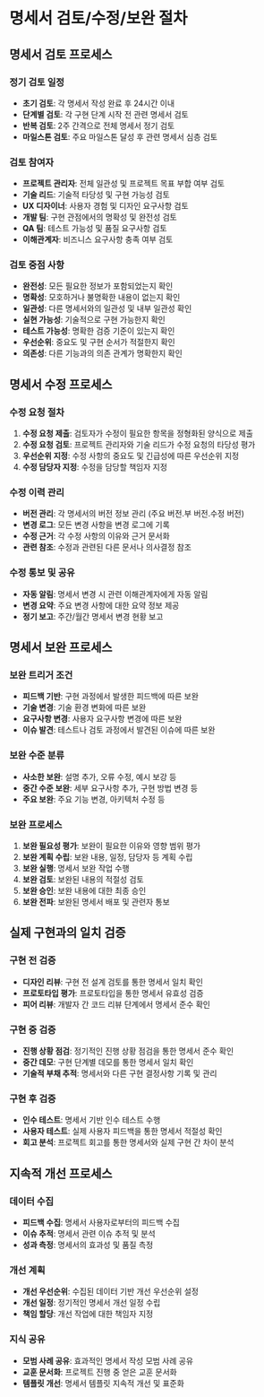 # 명세서 검토/수정/보완 절차

## 명세서 검토 프로세스
### 정기 검토 일정
- **초기 검토**: 각 명세서 작성 완료 후 24시간 이내
- **단계별 검토**: 각 구현 단계 시작 전 관련 명세서 검토
- **반복 검토**: 2주 간격으로 전체 명세서 정기 검토
- **마일스톤 검토**: 주요 마일스톤 달성 후 관련 명세서 심층 검토

### 검토 참여자
- **프로젝트 관리자**: 전체 일관성 및 프로젝트 목표 부합 여부 검토
- **기술 리드**: 기술적 타당성 및 구현 가능성 검토
- **UX 디자이너**: 사용자 경험 및 디자인 요구사항 검토
- **개발 팀**: 구현 관점에서의 명확성 및 완전성 검토
- **QA 팀**: 테스트 가능성 및 품질 요구사항 검토
- **이해관계자**: 비즈니스 요구사항 충족 여부 검토

### 검토 중점 사항
- **완전성**: 모든 필요한 정보가 포함되었는지 확인
- **명확성**: 모호하거나 불명확한 내용이 없는지 확인
- **일관성**: 다른 명세서와의 일관성 및 내부 일관성 확인
- **실현 가능성**: 기술적으로 구현 가능한지 확인
- **테스트 가능성**: 명확한 검증 기준이 있는지 확인
- **우선순위**: 중요도 및 구현 순서가 적절한지 확인
- **의존성**: 다른 기능과의 의존 관계가 명확한지 확인

## 명세서 수정 프로세스
### 수정 요청 절차
1. **수정 요청 제출**: 검토자가 수정이 필요한 항목을 정형화된 양식으로 제출
2. **수정 요청 검토**: 프로젝트 관리자와 기술 리드가 수정 요청의 타당성 평가
3. **우선순위 지정**: 수정 사항의 중요도 및 긴급성에 따른 우선순위 지정
4. **수정 담당자 지정**: 수정을 담당할 책임자 지정

### 수정 이력 관리
- **버전 관리**: 각 명세서의 버전 정보 관리 (주요 버전.부 버전.수정 버전)
- **변경 로그**: 모든 변경 사항을 변경 로그에 기록
- **수정 근거**: 각 수정 사항의 이유와 근거 문서화
- **관련 참조**: 수정과 관련된 다른 문서나 의사결정 참조

### 수정 통보 및 공유
- **자동 알림**: 명세서 변경 시 관련 이해관계자에게 자동 알림
- **변경 요약**: 주요 변경 사항에 대한 요약 정보 제공
- **정기 보고**: 주간/월간 명세서 변경 현황 보고

## 명세서 보완 프로세스
### 보완 트리거 조건
- **피드백 기반**: 구현 과정에서 발생한 피드백에 따른 보완
- **기술 변경**: 기술 환경 변화에 따른 보완
- **요구사항 변경**: 사용자 요구사항 변경에 따른 보완
- **이슈 발견**: 테스트나 검토 과정에서 발견된 이슈에 따른 보완

### 보완 수준 분류
- **사소한 보완**: 설명 추가, 오류 수정, 예시 보강 등
- **중간 수준 보완**: 세부 요구사항 추가, 구현 방법 변경 등
- **주요 보완**: 주요 기능 변경, 아키텍처 수정 등

### 보완 프로세스
1. **보완 필요성 평가**: 보완이 필요한 이유와 영향 범위 평가
2. **보완 계획 수립**: 보완 내용, 일정, 담당자 등 계획 수립
3. **보완 실행**: 명세서 보완 작업 수행
4. **보완 검토**: 보완된 내용의 적절성 검토
5. **보완 승인**: 보완 내용에 대한 최종 승인
6. **보완 전파**: 보완된 명세서 배포 및 관련자 통보

## 실제 구현과의 일치 검증
### 구현 전 검증
- **디자인 리뷰**: 구현 전 설계 검토를 통한 명세서 일치 확인
- **프로토타입 평가**: 프로토타입을 통한 명세서 유효성 검증
- **피어 리뷰**: 개발자 간 코드 리뷰 단계에서 명세서 준수 확인

### 구현 중 검증
- **진행 상황 점검**: 정기적인 진행 상황 점검을 통한 명세서 준수 확인
- **중간 데모**: 구현 단계별 데모를 통한 명세서 일치 확인
- **기술적 부채 추적**: 명세서와 다른 구현 결정사항 기록 및 관리

### 구현 후 검증
- **인수 테스트**: 명세서 기반 인수 테스트 수행
- **사용자 테스트**: 실제 사용자 피드백을 통한 명세서 적절성 확인
- **회고 분석**: 프로젝트 회고를 통한 명세서와 실제 구현 간 차이 분석

## 지속적 개선 프로세스
### 데이터 수집
- **피드백 수집**: 명세서 사용자로부터의 피드백 수집
- **이슈 추적**: 명세서 관련 이슈 추적 및 분석
- **성과 측정**: 명세서의 효과성 및 품질 측정

### 개선 계획
- **개선 우선순위**: 수집된 데이터 기반 개선 우선순위 설정
- **개선 일정**: 정기적인 명세서 개선 일정 수립
- **책임 할당**: 개선 작업에 대한 책임자 지정

### 지식 공유
- **모범 사례 공유**: 효과적인 명세서 작성 모범 사례 공유
- **교훈 문서화**: 프로젝트 진행 중 얻은 교훈 문서화
- **템플릿 개선**: 명세서 템플릿 지속적 개선 및 표준화
